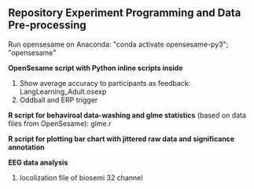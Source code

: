 ## Repository Experiment Programming and Data Pre-processing

Run opensesame on Anaconda: 
"conda activate opensesame-py3";
"opensesame"

**OpenSesame script with Python inline scripts inside**
  1. Show average accuracy to participants as feedback: LangLearning_Adult.osexp
  2. Oddball and ERP trigger
  
**R script for behaviroal data-washing and glme statistics**
(based on data files from OpenSesame): glme.r
  
**R script for plotting bar chart with jittered raw data and significance annotation**
  
  
**EEG data analysis**
  1. locolization file of biosemi 32 channel
 
